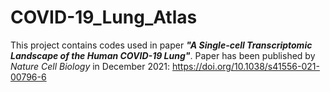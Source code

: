 # COVID-19_Lung_Atlas
This project contains codes used in paper ***"A Single-cell Transcriptomic Landscape of the Human COVID-19 Lung"***.
Paper has been published by *Nature Cell Biology* in December 2021: https://doi.org/10.1038/s41556-021-00796-6

